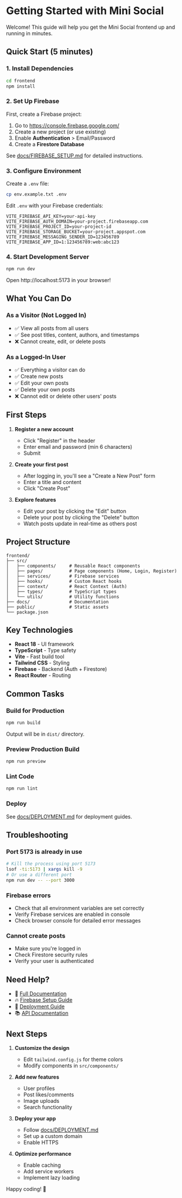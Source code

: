 # Getting Started with Mini Social

Welcome! This guide will help you get the Mini Social frontend up and running in minutes.

## Quick Start (5 minutes)

### 1. Install Dependencies
```bash
cd frontend
npm install
```

### 2. Set Up Firebase

First, create a Firebase project:
1. Go to https://console.firebase.google.com/
2. Create a new project (or use existing)
3. Enable **Authentication** > Email/Password
4. Create a **Firestore Database**

See [docs/FIREBASE_SETUP.md](docs/FIREBASE_SETUP.md) for detailed instructions.

### 3. Configure Environment

Create a `.env` file:
```bash
cp env.example.txt .env
```

Edit `.env` with your Firebase credentials:
```env
VITE_FIREBASE_API_KEY=your-api-key
VITE_FIREBASE_AUTH_DOMAIN=your-project.firebaseapp.com
VITE_FIREBASE_PROJECT_ID=your-project-id
VITE_FIREBASE_STORAGE_BUCKET=your-project.appspot.com
VITE_FIREBASE_MESSAGING_SENDER_ID=123456789
VITE_FIREBASE_APP_ID=1:123456789:web:abc123
```

### 4. Start Development Server
```bash
npm run dev
```

Open http://localhost:5173 in your browser!

## What You Can Do

### As a Visitor (Not Logged In)
- ✅ View all posts from all users
- ✅ See post titles, content, authors, and timestamps
- ❌ Cannot create, edit, or delete posts

### As a Logged-In User
- ✅ Everything a visitor can do
- ✅ Create new posts
- ✅ Edit your own posts
- ✅ Delete your own posts
- ❌ Cannot edit or delete other users' posts

## First Steps

1. **Register a new account**
   - Click "Register" in the header
   - Enter email and password (min 6 characters)
   - Submit

2. **Create your first post**
   - After logging in, you'll see a "Create a New Post" form
   - Enter a title and content
   - Click "Create Post"

3. **Explore features**
   - Edit your post by clicking the "Edit" button
   - Delete your post by clicking the "Delete" button
   - Watch posts update in real-time as others post

## Project Structure

```
frontend/
├── src/
│   ├── components/     # Reusable React components
│   ├── pages/          # Page components (Home, Login, Register)
│   ├── services/       # Firebase services
│   ├── hooks/          # Custom React hooks
│   ├── context/        # React Context (Auth)
│   ├── types/          # TypeScript types
│   └── utils/          # Utility functions
├── docs/               # Documentation
├── public/             # Static assets
└── package.json
```

## Key Technologies

- **React 18** - UI framework
- **TypeScript** - Type safety
- **Vite** - Fast build tool
- **Tailwind CSS** - Styling
- **Firebase** - Backend (Auth + Firestore)
- **React Router** - Routing

## Common Tasks

### Build for Production
```bash
npm run build
```
Output will be in `dist/` directory.

### Preview Production Build
```bash
npm run preview
```

### Lint Code
```bash
npm run lint
```

### Deploy
See [docs/DEPLOYMENT.md](docs/DEPLOYMENT.md) for deployment guides.

## Troubleshooting

### Port 5173 is already in use
```bash
# Kill the process using port 5173
lsof -ti:5173 | xargs kill -9
# Or use a different port
npm run dev -- --port 3000
```

### Firebase errors
- Check that all environment variables are set correctly
- Verify Firebase services are enabled in console
- Check browser console for detailed error messages

### Cannot create posts
- Make sure you're logged in
- Check Firestore security rules
- Verify your user is authenticated

## Need Help?

- 📖 [Full Documentation](README.md)
- 🔥 [Firebase Setup Guide](docs/FIREBASE_SETUP.md)
- 🚀 [Deployment Guide](docs/DEPLOYMENT.md)
- 📚 [API Documentation](docs/API.md)

## Next Steps

1. **Customize the design**
   - Edit `tailwind.config.js` for theme colors
   - Modify components in `src/components/`

2. **Add new features**
   - User profiles
   - Post likes/comments
   - Image uploads
   - Search functionality

3. **Deploy your app**
   - Follow [docs/DEPLOYMENT.md](docs/DEPLOYMENT.md)
   - Set up a custom domain
   - Enable HTTPS

4. **Optimize performance**
   - Enable caching
   - Add service workers
   - Implement lazy loading

Happy coding! 🚀

